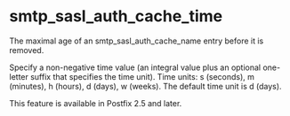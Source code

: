 # smtp_sasl_auth_cache_time 

 The maximal age of an smtp_sasl_auth_cache_name entry before it
is removed. 

 Specify a non-negative time value (an integral value plus an optional
one-letter suffix that specifies the time unit).  Time units: s
(seconds), m (minutes), h (hours), d (days), w (weeks).
The default time unit is d (days).  

 This feature is available in Postfix 2.5 and later. 



